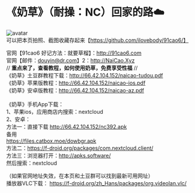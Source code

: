 # 《奶草》（耐操：NC）回家的路☁️

![avatar](http://66.42.104.152/logo.png)<br/>
可以把本页拍照、截图收藏存起来【https://github.com/ilovebody/91cao6/】

官网【91cao6 好记方法：就要草榴】：http://91cao6.com<br />
官网【邮件：douyin@dr.com】2：http://NaiCao.Xyz<br />
// **重点来了，查看教程，如何使用奶草，免费享受性福** //
<br />
《奶草》土豆群教程下载：http://66.42.104.152/naicao-tudou.pdf<br />
《奶草》苹果版教程：http://66.42.104.152/naicao-ios.pdf<br />
《奶草》安卓版教程：http://66.42.104.152/naicao-az.pdf
<br /><br />
《奶草》手机App下载：<br />
1、苹果ios，应用商店内搜索：nextcloud<br />
2、安卓：<br />
方法一：直接下载
http://66.42.104.152/nc392.apk<br />备用<br />
https://files.catbox.moe/dowbgr.apk<br />
方法二：https://f-droid.org/packages/com.nextcloud.client/<br />
方法三：浏览器打开：http://apks.software/<br />
然后搜索：nextcloud

（如果官网地址失效，在本页和土豆群可以找到最新可用网址）<br/>
播放器VLC下载：
https://f-droid.org/zh_Hans/packages/org.videolan.vlc/
